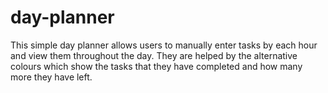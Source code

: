 # day-planner
This simple day planner allows users to manually enter tasks by each hour and view them throughout the day. They are helped by the alternative colours which show the tasks that they have completed and how many more they have left. 
